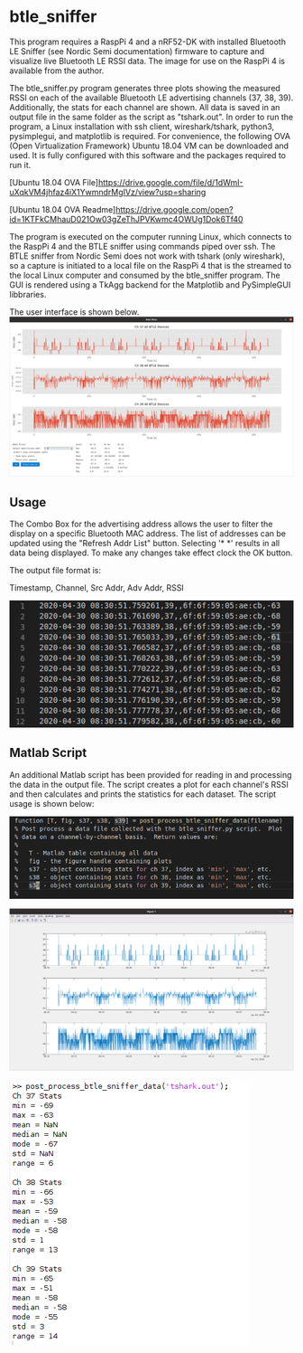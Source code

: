 # btle_sniffer
This program requires a RaspPi 4 and a nRF52-DK with installed Bluetooth LE Sniffer (see Nordic Semi documentation) firmware to capture and visualize live Bluetooth LE RSSI data.  The image for use on the RaspPi 4 is available from the author.  

The btle_sniffer.py program generates three plots showing the measured RSSI on each of the available Bluetooth LE advertising channels (37, 38, 39).  Additionally, the stats for each channel are shown.  All data is saved in an output file in the same folder as the script as "tshark.out".  In order to run the program, a Linux installation with ssh client, wireshark/tshark, python3, pysimplegui, and matplotlib is required.  For convenience, the following OVA (Open Virtualization Framework) Ubuntu 18.04 VM can be downloaded and used.  It is fully configured with this software and the packages required to run it.

[Ubuntu 18.04 OVA File]https://drive.google.com/file/d/1dWmI-uXqkVM4jhfaz4iX1YwmndrMgIVz/view?usp=sharing

[Ubuntu 18.04 OVA Readme]https://drive.google.com/open?id=1KTFkCMhauD021Ow03gZeThJPVKwmc4OWUg1Dok6Tf40

The program is executed on the computer running Linux, which connects to the RaspPi 4 and the BTLE sniffer using commands piped over ssh.  The BTLE sniffer from Nordic Semi does not work with tshark (only wireshark), so a capture is initiated to a local file on the RaspPi 4 that is the streamed to the local Linux computer and consumed by the btle_sniffer program.  The GUI is rendered using a TkAgg backend for the Matplotlib and PySimpleGUI libbraries.

The user interface is shown below.
![btle_sniffer GUI](readme/gui.png)

## Usage

The Combo Box for the advertising address allows the user to filter the display on a specific Bluetooth MAC address.  The list of addresses can be updated using the "Refresh Addr List" button.  Selecting '\* \*' results in all data being displayed.  To make any changes take effect clock the OK button.

The output file format is:

Timestamp, Channel, Src Addr, Adv Addr, RSSI

![btle_sniffer GUI](readme/tshark.out.png)

## Matlab Script
An additional Matlab script has been provided for reading in and processing the data in the output file.  The script creates a plot for each channel's RSSI and then calculates and prints the statistics for each dataset.  The script usage is shown below:

![btle_sniffer GUI](readme/matlab_usage.png)

![Matlab plot](readme/matlab_plot.png)

![Matlab plot](readme/matlab_stats.png)
